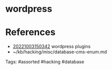 # wordpress

# References
- [20221003150342](/zet/20221003150342/README.md) wordpress plugins
- ~/kb/hacking/misc/database-cms-enum.md

Tags:
    #assorted #hacking #database

